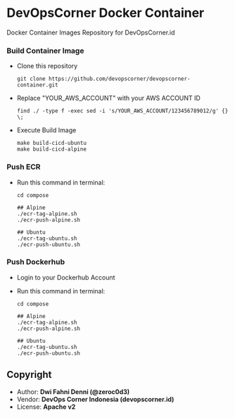 # DevOpsCorner Docker Container

Docker Container Images Repository for DevOpsCorner.id

### Build Container Image

- Clone this repository

  ```
  git clone https://github.com/devopscorner/devopscorner-container.git
  ```

- Replace "YOUR_AWS_ACCOUNT" with your AWS ACCOUNT ID

  ```
  find ./ -type f -exec sed -i 's/YOUR_AWS_ACCOUNT/123456789012/g' {} \;
  ```

- Execute Build Image

  ```
  make build-cicd-ubuntu
  make build-cicd-alpine
  ```

### Push ECR

- Run this command in terminal:

  ```
  cd compose

  ## Alpine
  ./ecr-tag-alpine.sh
  ./ecr-push-alpine.sh

  ## Ubuntu
  ./ecr-tag-ubuntu.sh
  ./ecr-push-ubuntu.sh
  ```

### Push Dockerhub

- Login to your Dockerhub Account
- Run this command in terminal:

  ```
  cd compose

  ## Alpine
  ./ecr-tag-alpine.sh
  ./ecr-push-alpine.sh

  ## Ubuntu
  ./ecr-tag-ubuntu.sh
  ./ecr-push-ubuntu.sh
  ```

## Copyright

- Author: **Dwi Fahni Denni (@zeroc0d3)**
- Vendor: **DevOps Corner Indonesia (devopscorner.id)**
- License: **Apache v2**

